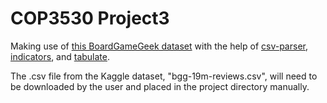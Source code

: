# COP3530 Project3

Making use of [this BoardGameGeek dataset](https://www.kaggle.com/datasets/jvanelteren/boardgamegeek-reviews?select=bgg-19m-reviews.csv) with the help of [csv-parser](https://github.com/vincentlaucsb/csv-parser), [indicators](https://github.com/p-ranav/indicators), and [tabulate](https://github.com/p-ranav/tabulate).

The .csv file from the Kaggle dataset, "bgg-19m-reviews.csv", will need to be downloaded by the user and placed in the project directory manually.